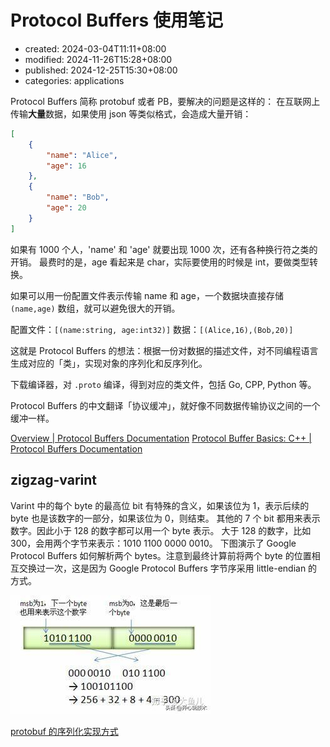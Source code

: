 # Protocol Buffers 使用笔记

-   created: 2024-03-04T11:11+08:00
-   modified: 2024-11-26T15:28+08:00
-   published: 2024-12-25T15:30+08:00
-   categories: applications

Protocol Buffers 简称 protobuf 或者 PB，要解决的问题是这样的：
在互联网上传输**大量**数据，如果使用 json 等类似格式，会造成大量开销：

```json
[
    {
        "name": "Alice",
        "age": 16
    },
    {
        "name": "Bob",
        "age": 20
    }
]
```

如果有 1000 个人，'name' 和 'age' 就要出现 1000 次，还有各种换行符之类的开销。
最费时的是，age 看起来是 char，实际要使用的时候是 int，要做类型转换。

如果可以用一份配置文件表示传输 name 和 age，一个数据块直接存储 `(name,age)` 数组，就可以避免很大的开销。

配置文件：`[(name:string, age:int32)]`
数据：`[(Alice,16),(Bob,20)]`

这就是 Protocol Buffers 的想法：根据一份对数据的描述文件，对不同编程语言生成对应的「类」，实现对象的序列化和反序列化。

下载编译器，对 `.proto` 编译，得到对应的类文件，包括 Go, CPP, Python 等。

Protocol Buffers 的中文翻译「协议缓冲」，就好像不同数据传输协议之间的一个缓冲一样。

[Overview \| Protocol Buffers Documentation](https://protobuf.dev/overview/)
[Protocol Buffer Basics: C\+\+ \| Protocol Buffers Documentation](https://protobuf.dev/getting-started/cpptutorial/)

## zigzag-varint

Varint 中的每个 byte 的最高位 bit 有特殊的含义，如果该位为 1，表示后续的 byte 也是该数字的一部分，如果该位为 0，则结束。
其他的 7 个 bit 都用来表示数字。因此小于 128 的数字都可以用一个 byte 表示。
大于 128 的数字，比如 300，会用两个字节来表示：1010 1100 0000 0010。
下图演示了 Google Protocol Buffers 如何解析两个 bytes。注意到最终计算前将两个 byte 的位置相互交换过一次，这是因为 Google Protocol Buffers 字节序采用 little-endian 的方式。

![varint-encoding](varint-encoding.png)

[protobuf 的序列化实现方式](https://juejin.cn/post/6844904134211026957)
